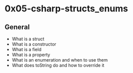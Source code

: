 # 0x05-csharp-structs_enums

## General

* What is a struct
* What is a constructor
* What is a field
* What is a property
* What is an enumeration and when to use them
* What does toString do and how to override it
